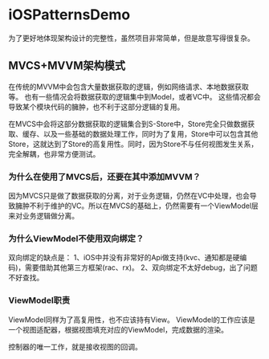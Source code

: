 # iOSPatternsDemo

为了更好地体现架构设计的完整性，虽然项目非常简单，但是故意写得很复杂。

## MVCS+MVVM架构模式

在传统的MVVM中会包含大量数据获取的逻辑，例如网络请求、本地数据获取等。
也有一些情况会将数据获取的逻辑集中到Model，或者VC中。
这些情况都会导致某个模块代码的臃肿，也不利于这部分逻辑的复用。

在MVCS中会将这部分数据获取的逻辑集合到S-Store中，Store完全只做数据获取、缓存、以及一些基础的数据处理工作，同时为了复用，Store中可以包含其他Store，这就达到了Store的高复用性。同时，因为Store不与任何视图发生关系，完全解耦，也非常方便测试。

### 为什么在使用了MVCS后，还要在其中添加MVVM？

因为MVCS只是做了数据获取的分离，对于业务逻辑，仍然在VC中处理，也会导致臃肿不利于维护的VC。所以在MVCS的基础上，仍然需要有一个ViewModel层来对业务逻辑做分离。

### 为什么ViewModel不使用双向绑定？

双向绑定的缺点是：
1、iOS中并没有非常好的Api做支持(kvc、通知都是硬编码)，需要借助其他第三方框架(rac、rx)。
2、双向绑定不太好debug，出了问题不好查找。


### ViewModel职责

ViewModel同样为了高复用性，也不应该持有View。
ViewModel的工作应该是一个视图适配器，根据视图填充对应的ViewModel，完成数据的渲染。


控制器的唯一工作，就是接收视图的回调。
